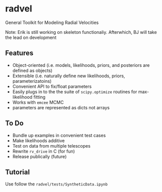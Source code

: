 # radvel
General Toolkit for Modeling Radial Velocities

Note: Erik is still working on skeleton functionaliy. Afterwhich, BJ will take the lead on development

## Features

- Object-oriented (i.e. models, likelihoods, priors, and posteriors are defined as objects)
- Extensible (i.e. naturally define new likelihoods, priors, parameterizatoins)
- Convenient API to fix/float parameters
- Easily plugs in to the the suite of `scipy.optimize` routines for max-likelihood fitting 
- Works with `emcee` MCMC
- parameters are represented as dicts not arrays

## To Do

- Bundle up examples in convenient test cases
- Make likelihoods additive
- Test on data from multiple telescopes
- Rewrite `rv_drive` in C (for fun)
- Release publically (future) 

## Tutorial

Use follow the `radvel/tests/SyntheticData.ipynb`


